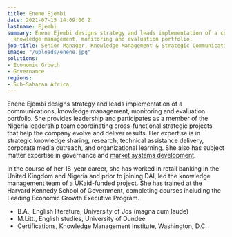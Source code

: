 ```yaml
---
title: Enene Ejembi
date: 2021-07-15 14:09:00 Z
lastname: Ejembi
summary: Enene Ejembi designs strategy and leads implementation of a communications,
  knowledge management, monitoring and evaluation portfolio.
job-title: Senior Manager, Knowledge Management & Strategic Communications
image: "/uploads/enene.jpg"
solutions:
- Economic Growth
- Governance
regions:
- Sub-Saharan Africa
---
```


Enene Ejembi designs strategy and leads implementation of a communications, knowledge management, monitoring and evaluation portfolio. She provides leadership and participates as a member of the Nigeria leadership team coordinating cross-functional strategic projects that help the company evolve and deliver results. Her expertise is in strategic knowledge sharing, research, technical assistance delivery, corporate media outreach, and organizational learning. She also has subject matter expertise in governance and [market systems development](https://en.wikipedia.org/wiki/M4P).

In the course of her 18-year career, she has worked in retail banking in the United Kingdom and Nigeria and prior to joining DAI, led the knowledge management team of a UKaid-funded project. She has trained at the Harvard Kennedy School of Government, completing courses including the Leading Economic Growth Executive Program. 

* B.A., English literature, University of Jos (magna cum laude)
* M.Litt., English studies, University of Dundee
* Certifications, Knowledge Management Institute, Washington, D.C.
